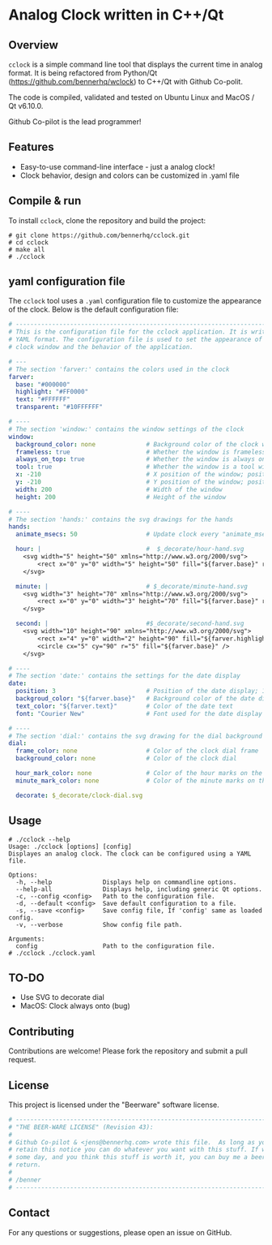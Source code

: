 # Analog Clock written in C++/Qt

## Overview

`cclock` is a simple command line tool that displays the current time in analog format.
It is being refactored from Python/Qt (<https://github.com/bennerhq/wclock>) to C++/Qt
with Github Co-polit.

The code is compiled, validated and tested on Ubuntu Linux and MacOS / Qt v6.10.0.

Github Co-pilot is the lead programmer!

## Features

- Easy-to-use command-line interface - just a analog clock!
- Clock behavior, design and colors can be customized in .yaml file

## Compile & run

To install `cclock`, clone the repository and build the project:

```console
# git clone https://github.com/bennerhq/cclock.git
# cd cclock
# make all
# ./cclock
```

## yaml configuration file

The `cclock` tool uses a `.yaml` configuration file to customize the
appearance of the clock. Below is the default configuration file:

```yaml
# ---------------------------------------------------------------------------
# This is the configuration file for the cclock application. It is written in
# YAML format. The configuration file is used to set the appearance of the
# clock window and the behavior of the application.

# ---
# The section 'farver:' contains the colors used in the clock
farver:
  base: "#000000"
  highlight: "#FF0000"
  text: "#FFFFFF"
  transparent: "#10FFFFFF"

# ----
# The section 'window:' contains the window settings of the clock
window:
  background_color: none              # Background color of the clock window
  frameless: true                     # Whether the window is frameless
  always_on_top: true                 # Whether the window is always on top
  tool: true                          # Whether the window is a tool window
  x: -210                             # X position of the window; positie for left, negative for right
  y: -210                             # Y position of the window; positive for top, negative for bottom
  width: 200                          # Width of the window
  height: 200                         # Height of the window

# ----
# The section 'hands:' contains the svg drawings for the hands
hands:
  animate_msecs: 50                   # Update clock every "animate_msecs" milliseconds

  hour: |                             #  $_decorate/hour-hand.svg
    <svg width="5" height="50" xmlns="http://www.w3.org/2000/svg">
        <rect x="0" y="0" width="5" height="50" fill="${farver.base}" rx="2" ry="2" />
    </svg>

  minute: |                           # $_decorate/minute-hand.svg
    <svg width="3" height="70" xmlns="http://www.w3.org/2000/svg">
        <rect x="0" y="0" width="3" height="70" fill="${farver.base}" rx="2" ry="2" />
    </svg>

  second: |                           #$_decorate/second-hand.svg
    <svg width="10" height="90" xmlns="http://www.w3.org/2000/svg">
        <rect x="4" y="0" width="2" height="90" fill="${farver.highlight}" rx="2" ry="2" />
        <circle cx="5" cy="90" r="5" fill="${farver.base}" />
    </svg>

# ----
# The section 'date:' contains the settings for the date display
date:
  position: 3                         # Position of the date display; 1 to 12 o'clock
  backgroud_color: "${farver.base}"   # Background color of the date display
  text_color: "${farver.text}"        # Color of the date text
  font: "Courier New"                 # Font used for the date display

# ----
# The section 'dial:' contains the svg drawing for the dial background
dial:
  frame_color: none                   # Color of the clock dial frame
  background_color: none              # Color of the clock dial

  hour_mark_color: none               # Color of the hour marks on the clock
  minute_mark_color: none             # Color of the minute marks on the clock

  decorate: $_decorate/clock-dial.svg
```

## Usage

```console
# ./cclock --help
Usage: ./cclock [options] [config]
Displayes an analog clock. The clock can be configured using a YAML file.

Options:
  -h, --help              Displays help on commandline options.
  --help-all              Displays help, including generic Qt options.
  -c, --config <config>   Path to the configuration file.
  -d, --default <config>  Save default configuration to a file.
  -s, --save <config>     Save config file, If 'config' same as loaded config.
  -v, --verbose           Show config file path.

Arguments:
  config                  Path to the configuration file.
# ./cclock ./cclock.yaml
```

## TO-DO

- Use SVG to decorate dial
- MacOS: Clock always onto (bug)

## Contributing

Contributions are welcome! Please fork the repository and submit a pull request.

## License

This project is licensed under the "Beerware" software license.

```bash
# ----------------------------------------------------------------------------
# "THE BEER-WARE LICENSE" (Revision 43):
#
# Github Co-pilot & <jens@bennerhq.com> wrote this file.  As long as you 
# retain this notice you can do whatever you want with this stuff. If we meet 
# some day, and you think this stuff is worth it, you can buy me a beer in 
# return.   
# 
# /benner
# ----------------------------------------------------------------------------
```

## Contact

For any questions or suggestions, please open an issue on GitHub.

